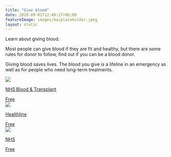 ```yaml
---
title: "Give blood"
date: 2020-09-01T12:49:27+06:00
featureImage: images/ma/placeholder.jpeg
layout: static
---
```


Learn about giving blood.

Most people can give blood if they are fit and healthy, but there are some rules for donor to follow, find out if you can be a blood donor.

Giving blood saves lives. The blood you give is a lifeline in an emergency as well as for people who need long-term treatments.

<a class="ma-link" href="https://www.blood.co.uk/who-can-give-blood/can-i-give-blood/"><div class="ma-card ma-card-Community"><div class="ma-icon"><img src ="/images/icon-check.png"/></div><div class="ma-name"><p>NHS Blood & Transplant</p></div><div class="ma-paid-text"><span>Free</span></div></div></a><a class="ma-link" href="https://www.healthline.com/health/benefits-of-donating-blood"><div class="ma-card ma-card-Community"><div class="ma-icon"><img src ="/images/icon-check.png"/></div><div class="ma-name"><p>Healthline</p></div><div class="ma-paid-text"><span>Free</span></div></div></a><a class="ma-link" href="https://www.nhsbt.nhs.uk/what-we-do/blood-services/blood-donation/"><div class="ma-card ma-card-Community"><div class="ma-icon"><img src ="/images/icon-check.png"/></div><div class="ma-name"><p>NHS</p></div><div class="ma-paid-text"><span>Free</span></div></div></a>  

<br/><br/>






